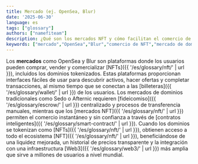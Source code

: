 ```yaml
---
title: Mercado (ej. OpenSea, Blur)
date: '2025-06-30'
language: es
tags: ["glossary"]
authors: ["namefiteam"]
description: ¿Qué son los mercados NFT y cómo facilitan el comercio de dominios?
keywords: ["mercado","OpenSea","Blur","comercio de NFT","mercado de dominios","mercado secundario"]
---
```


Los **mercados** como OpenSea y Blur son plataformas donde los usuarios pueden comprar, vender y comercializar [NFTs]({{ '/es/glossary/nft/' | url }}), incluidos los dominios tokenizados. Estas plataformas proporcionan interfaces fáciles de usar para descubrir activos, hacer ofertas y completar transacciones, al mismo tiempo que se conectan a las [billeteras]({{ '/es/glossary/wallet/' | url }}) de los usuarios. Los mercados de dominios tradicionales como Sedo o Afternic requieren [fideicomiso]({{ '/es/glossary/escrow/' | url }}) centralizado y procesos de transferencia manuales, mientras que los [mercados NFT]({{ '/es/glossary/nft/' | url }}) permiten el comercio instantáneo y sin confianza a través de [contratos inteligentes]({{ '/es/glossary/smart-contract/' | url }}). Cuando los dominios se tokenizan como [NFTs]({{ '/es/glossary/nft/' | url }}), obtienen acceso a todo el ecosistema [NFT]({{ '/es/glossary/nft/' | url }}), beneficiándose de una liquidez mejorada, un historial de precios transparente y la integración con una infraestructura [Web3]({{ '/es/glossary/web3/' | url }}) más amplia que sirve a millones de usuarios a nivel mundial.